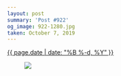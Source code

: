 ```yaml
---
layout: post
summary: 'Post #922'
og_image: 922-1280.jpg
taken: October 7, 2019
---
```


<div class="post">
 <time>
  <a href="/922">
   {{ page.date | date: "%B %-d, %Y" }}
  </a>
 </time>
 <a href="/922">
  <figure data-taken="10/7/2019">
   <img sizes="(min-width: 700px) 50vw, calc(100vw - 2rem)" src="{{ site.assets_url }}/922-640.jpg" srcset="{{ site.assets_url }}/922-320.jpg 320w, {{ site.assets_url }}/922-640.jpg 640w, {{ site.assets_url }}/922-960.jpg 960w, {{ site.assets_url }}/922-1280.jpg 1280w"/>
  </figure>
 </a>
</div>
